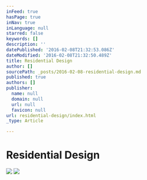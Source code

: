 ```yaml
---
inFeed: true
hasPage: true
inNav: true
inLanguage: null
starred: false
keywords: []
description: ''
datePublished: '2016-02-08T21:32:53.086Z'
dateModified: '2016-02-08T21:32:50.489Z'
title: Residential Design
author: []
sourcePath: _posts/2016-02-08-residential-design.md
published: true
authors: []
publisher:
  name: null
  domain: null
  url: null
  favicon: null
url: residential-design/index.html
_type: Article

---
```

# Residential Design
![](https://s3-us-west-2.amazonaws.com/the-grid-img/p/d7863bbc5f8ec8a77634b59cf0a811d5530c40c3.jpg)
![](https://s3-us-west-2.amazonaws.com/the-grid-img/p/5fed7df7ac964b8dd90cab2371ab732a6472d0ee.jpg)